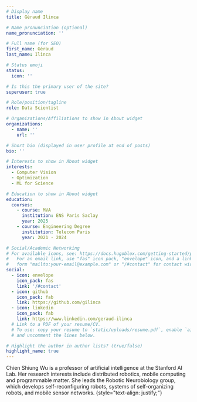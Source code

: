 ```yaml
---
# Display name
title: Géraud Ilinca

# Name pronunciation (optional)
name_pronunciation: ''

# Full name (for SEO)
first_name: Géraud
last_name: Ilinca

# Status emoji
status:
  icon: ''

# Is this the primary user of the site?
superuser: true

# Role/position/tagline
role: Data Scientist

# Organizations/Affiliations to show in About widget
organizations:
  - name: ''
    url: ''

# Short bio (displayed in user profile at end of posts)
bio: ''

# Interests to show in About widget
interests:
  - Computer Vision
  - Optimization
  - ML for Science

# Education to show in About widget
education:
  courses:
    - course: MVA
      institution: ENS Paris Saclay
      year: 2025
    - course: Engineering Degree
      institution: Telecom Paris
      year: 2021 - 2024

# Social/Academic Networking
# For available icons, see: https://docs.hugoblox.com/getting-started/page-builder/#icons
#   For an email link, use "fas" icon pack, "envelope" icon, and a link in the
#   form "mailto:your-email@example.com" or "/#contact" for contact widget.
social:
  - icon: envelope
    icon_pack: fas
    link: '/#contact'
  - icon: github
    icon_pack: fab
    link: https://github.com/gilinca
  - icon: linkedin
    icon_pack: fab
    link: https://www.linkedin.com/geraud-ilinca
  # Link to a PDF of your resume/CV.
  # To use: copy your resume to `static/uploads/resume.pdf`, enable `ai` icons in `params.yaml`,
  # and uncomment the lines below.

# Highlight the author in author lists? (true/false)
highlight_name: true
---
```


Chien Shiung Wu is a professor of artificial intelligence at the Stanford AI Lab. Her research interests include distributed robotics, mobile computing and programmable matter. She leads the Robotic Neurobiology group, which develops self-reconfiguring robots, systems of self-organizing robots, and mobile sensor networks.
{style="text-align: justify;"}
